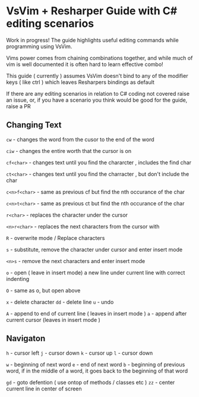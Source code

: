 # VsVim + Resharper Guide with C# editing scenarios

Work in progress!  The guide highlights useful editing commands while programming using VsVim.  

Vims power comes from chaining combinations together, and while much of vim is well documented it is often hard to learn effective combo!

This guide ( currently ) assumes VsVim doesn't bind to any of the modifier keys ( like ctrl ) which leaves Resharpers bindings as default

If there are any editing scenarios in relation to C# coding not covered raise an issue, or, if you have a scenario you think would be good for the guide, raise a PR



## Changing Text


```cw```  - changes the word from the cusor to the end of the word

```ciw``` - changes the entire worth that the cursor is on

```cf<char>``` - changes text until you find the chararcter <char>, includes the find char

```ct<char>``` - changes text until you find the charracter <char>, but don't include the char

```c<n>f<char>``` -  same as previous cf but find the nth occurance of the char

```c<n>t<char>``` -  same as previous ct but find the nth occurance of the char

```r<char>``` - replaces the character under the cursor

```<n>r<char>``` - replaces the next <n> characters from the cursor with <char>

```R``` - overwrite mode / Replace characters

```s``` - substitute, remove the character under cursor and enter insert mode

```<n>s``` - remove the next <n> characters and enter insert mode


```o``` - open ( leave in insert mode) a new line under current line with correct indenting

```O``` - same as o, but open above

```x``` - delete character
```dd``` - delete line
```u``` - undo

```A``` - append to end of current line ( leaves in insert mode )
```a``` - append after current cursor (leaves in insert mode )

## Navigaton

```h``` - cursor left
```j``` - cursor down
```k``` - cursor up
```l``` - cursor down

```w``` - beginning of next word
```e``` - end of next word
```b``` - beginning of previous word,  if in the middle of a word, it goes back to the beginning of that word

```gd``` - goto defention ( use ontop of methods  / classes etc )
```zz``` - center current line in center of screen

